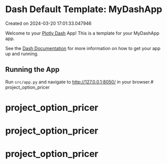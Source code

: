 # Dash Default Template: MyDashApp

Created on 2024-03-20 17:01:33.047946

Welcome to your [Plotly Dash](https://plotly.com/dash/) App! This is a template for your MyDashApp app.

See the [Dash Documentation](https://dash.plotly.com/introduction) for more information on how to get your app up and running.

## Running the App

Run `src/app.py` and navigate to http://127.0.0.1:8050/ in your browser.# project_option_pricer
# project_option_pricer
# project_option_pricer
# project_option_pricer
